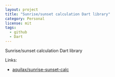```yaml
---
layout: project
title: "Sunrise/sunset calculation Dart library"
category: Personal
license: mit
tags:
  - github
  - Dart
---
```


Sunrise/sunset calculation Dart library

Links:


* [aquilax/sunrise-sunset-calc](https://github.com/aquilax/sunrise-sunset-calc)
